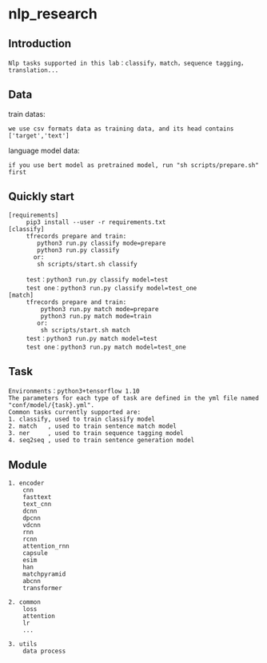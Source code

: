 # nlp_research


## Introduction
  
    Nlp tasks supported in this lab：classify，match，sequence tagging，translation...

## Data
train datas:

    we use csv formats data as training data, and its head contains ['target','text']

language model data:

    if you use bert model as pretrained model, run "sh scripts/prepare.sh" first

## Quickly start
    [requirements]
         pip3 install --user -r requirements.txt
    [classify]
         tfrecords prepare and train:
            python3 run.py classify mode=prepare
            python3 run.py classify 
           or:
            sh scripts/start.sh classify
         
         test：python3 run.py classify model=test
         test one：python3 run.py classify model=test_one
    [match]
         tfrecords prepare and train:
             python3 run.py match mode=prepare
             python3 run.py match mode=train
            or:
             sh scripts/start.sh match
         test：python3 run.py match model=test
         test one：python3 run.py match model=test_one
## Task

    Environments：python3+tensorflow 1.10
    The parameters for each type of task are defined in the yml file named "conf/model/{task}.yml".
    Common tasks currently supported are:
    1. classify, used to train classify model
    2. match   , used to train sentence match model
    3. ner     , used to train sequence tagging model
    4. seq2seq , used to train sentence generation model

## Module

    1. encoder
        cnn
        fasttext
        text_cnn
        dcnn
        dpcnn
        vdcnn
        rnn        
        rcnn
        attention_rnn
        capsule
        esim
        han
        matchpyramid
        abcnn
        transformer
  
    2. common 
        loss
        attention
        lr
        ...
    
    3. utils
        data process
